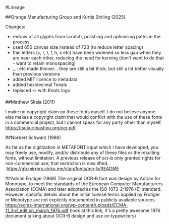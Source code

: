 #Lineage

##Orange Manufacturing Group and Kurtis Stirling (2025)

Changes:
* redraw of all glyphs from scratch, polishing and optimising paths in the process
* used 650 canvas size instead of 723 (to reduce letter spacing)
* thin letters (c, r, t, f, h, x etc) have been widened so less gap when they are near each other, reducing the need for kerning (don't want to do that - want to retain monospacing)
* ,.;: etc made thinner... they are still a bit thick, but still a lot better visually than previous versions
* added MIT licence to metadata
* added hexidecimal Tonals
* replaced 🪢 with Knots logo


##Matthew Skala (2011)

I make no copyright claim on these fonts myself. I do not believe anyone else makes a copyright claim that would conflict with the use of these fonts in a commercial project, but I cannot speak for any party other than myself.
https://tsukurimashou.org/ocr.pdf

##Norbert Schwarz (1986)

As far as the digitization in METAFONT input which I have developed, you may freely use, modify, and/or distribute any of these files or the resulting fonts, without limitation. A previous release of ocr-b only granted rights for non-commercial use; that restriction is now lifted.
.https://gb.mirrors.cicku.me/ctan/fonts/ocr-b/README


##Adrian Frutiger (1968)
The original OCR-B font was design by Adrian for Monotype, to meet the standards of the European Computer Manufacturers Association (ECMA) and later adopted as the ISO 1073-2:1976 (E) standard. However, specific details about the initial license terms applied by Frutiger or Monotype are not explicitly documented in publicly available sources.
https://ecma-international.org/wp-content/uploads/ECMA-11_3rd_edition_march_1976.pdf (look at this link, it's a pretty awesome 1976 document talking about OCR-B design and use on typewriters) 
